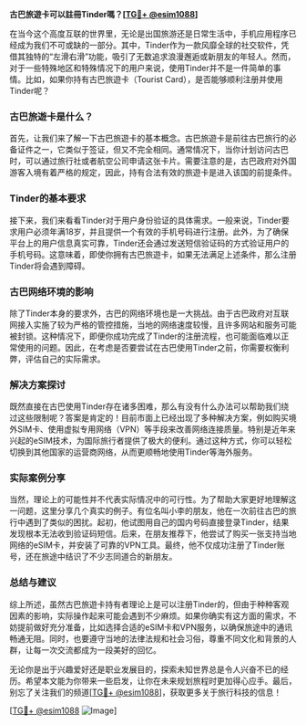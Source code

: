 **古巴旅遊卡可以註冊Tinder嗎？[[TG💪+ @esim1088](https://t.me/s/esim1088)]**

在当今这个高度互联的世界里，无论是出国旅游还是日常生活中，手机应用程序已经成为我们不可或缺的一部分。其中，Tinder作为一款风靡全球的社交软件，凭借其独特的“左滑右滑”功能，吸引了无数追求浪漫邂逅或新朋友的年轻人。然而，对于一些特殊地区和特殊情况下的用户来说，使用Tinder并不是一件简单的事情。比如，如果你持有古巴旅遊卡（Tourist Card），是否能够顺利注册并使用Tinder呢？

### 古巴旅遊卡是什么？

首先，让我们来了解一下古巴旅遊卡的基本概念。古巴旅遊卡是前往古巴旅行的必备证件之一，它类似于签证，但又不完全相同。通常情况下，当你计划访问古巴时，可以通过旅行社或者航空公司申请这张卡片。需要注意的是，古巴政府对外国游客入境有着严格的规定，因此，持有合法有效的旅遊卡是进入该国的前提条件。

### Tinder的基本要求

接下来，我们来看看Tinder对于用户身份验证的具体需求。一般来说，Tinder要求用户必须年满18岁，并且提供一个有效的手机号码进行注册。此外，为了确保平台上的用户信息真实可靠，Tinder还会通过发送短信验证码的方式验证用户的手机号码。这意味着，即使你拥有古巴旅遊卡，如果无法满足上述条件，那么注册Tinder将会遇到障碍。

### 古巴网络环境的影响

除了Tinder本身的要求外，古巴的网络环境也是一大挑战。由于古巴政府对互联网接入实施了较为严格的管控措施，当地的网络速度较慢，且许多网站和服务可能被封锁。这种情况下，即便你成功完成了Tinder的注册流程，也可能面临难以正常使用的问题。因此，在考虑是否要尝试在古巴使用Tinder之前，你需要权衡利弊，评估自己的实际需求。

### 解决方案探讨

既然直接在古巴使用Tinder存在诸多困难，那么有没有什么办法可以帮助我们绕过这些限制呢？答案是肯定的！目前市面上已经出现了多种解决方案，例如购买境外SIM卡、使用虚拟专用网络（VPN）等手段来改善网络连接质量。特别是近年来兴起的eSIM技术，为国际旅行者提供了极大的便利。通过这种方式，你可以轻松切换到其他国家的运营商网络，从而更顺畅地使用Tinder等海外服务。

### 实际案例分享

当然，理论上的可能性并不代表实际情况中的可行性。为了帮助大家更好地理解这一问题，这里分享几个真实的例子。有位名叫小李的朋友，他在一次前往古巴的旅行中遇到了类似的困扰。起初，他试图用自己的国内号码直接登录Tinder，结果发现根本无法收到验证码短信。后来，在朋友推荐下，他尝试了购买一张支持当地网络的eSIM卡，并安装了可靠的VPN工具。最终，他不仅成功注册了Tinder账号，还在旅途中结识了不少志同道合的新朋友。

### 总结与建议

综上所述，虽然古巴旅遊卡持有者理论上是可以注册Tinder的，但由于种种客观因素的影响，实际操作起来可能会遇到不少麻烦。如果你确实有这方面的需求，不妨提前做好充分准备，比如选择合适的eSIM卡和VPN服务，以确保旅途中的通讯畅通无阻。同时，也要遵守当地的法律法规和社会习俗，尊重不同文化和背景的人群，让每一次交流都成为一段美好的回忆。

无论你是出于兴趣爱好还是职业发展目的，探索未知世界总是令人兴奋不已的经历。希望本文能为你带来一些启发，让你在未来规划旅程时更加得心应手。最后，别忘了关注我们的频道[[TG💪+ @esim1088](https://t.me/s/esim1088)]，获取更多关于旅行科技的信息！

[[TG💪+ @esim1088](https://t.me/s/esim1088) ![Image](https://i.postimg.cc/4NQfJmqS/Snipaste-2025-05-13-00-14-12.png)]